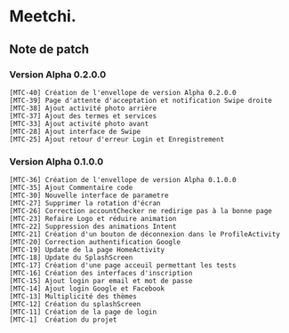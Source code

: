 # Meetchi.

## Note de patch

### Version Alpha 0.2.0.0

    [MTC-40] Création de l'envellope de version Alpha 0.2.0.0
    [MTC-39] Page d'attente d'acceptation et notification Swipe droite
    [MTC-38] Ajout activité photo arrière
    [MTC-37] Ajout des termes et services
    [MTC-33] Ajout activité photo avant
    [MTC-28] Ajout interface de Swipe
    [MTC-25] Ajout retour d'erreur Login et Enregistrement

### Version Alpha 0.1.0.0

    [MTC-36] Création de l'envellope de version Alpha 0.1.0.0
    [MTC-35] Ajout Commentaire code
    [MTC-30] Nouvelle interface de parametre
    [MTC-27] Supprimer la rotation d'écran
    [MTC-26] Correction accountChecker ne redirige pas à la bonne page
    [MTC-23] Refaire Logo et réduire animation
    [MTC-22] Suppression des animations Intent
    [MTC-21] Création d'un bouton de déconnexion dans le ProfileActivity
    [MTC-20] Correction authentification Google
    [MTC-19] Update de la page HomeActivity
    [MTC-18] Update du SplashScreen
    [MTC-17] Création d'une page acceuil permettant les tests
    [MTC-16] Création des interfaces d'inscription
    [MTC-15] Ajout login par email et mot de passe
    [MTC-14] Ajout login Google et Facebook
    [MTC-13] Multiplicité des thèmes 
    [MTC-12] Création du splashScreen
    [MTC-11] Création de la page de login
    [MTC-1]  Création du projet